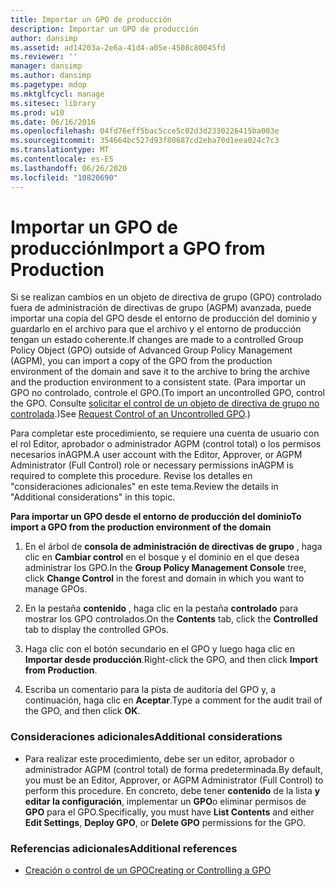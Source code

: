 ```yaml
---
title: Importar un GPO de producción
description: Importar un GPO de producción
author: dansimp
ms.assetid: ad14203a-2e6a-41d4-a05e-4508c80045fd
ms.reviewer: ''
manager: dansimp
ms.author: dansimp
ms.pagetype: mdop
ms.mktglfcycl: manage
ms.sitesec: library
ms.prod: w10
ms.date: 06/16/2016
ms.openlocfilehash: 04fd76eff5bac5cce5c02d3d2330226415ba003e
ms.sourcegitcommit: 354664bc527d93f80687cd2eba70d1eea024c7c3
ms.translationtype: MT
ms.contentlocale: es-ES
ms.lasthandoff: 06/26/2020
ms.locfileid: "10820690"
---
```

# <span data-ttu-id="51dba-103">Importar un GPO de producción</span><span class="sxs-lookup"><span data-stu-id="51dba-103">Import a GPO from Production</span></span>


<span data-ttu-id="51dba-104">Si se realizan cambios en un objeto de directiva de grupo (GPO) controlado fuera de administración de directivas de grupo (AGPM) avanzada, puede importar una copia del GPO desde el entorno de producción del dominio y guardarlo en el archivo para que el archivo y el entorno de producción tengan un estado coherente.</span><span class="sxs-lookup"><span data-stu-id="51dba-104">If changes are made to a controlled Group Policy Object (GPO) outside of Advanced Group Policy Management (AGPM), you can import a copy of the GPO from the production environment of the domain and save it to the archive to bring the archive and the production environment to a consistent state.</span></span> <span data-ttu-id="51dba-105">(Para importar un GPO no controlado, controle el GPO.</span><span class="sxs-lookup"><span data-stu-id="51dba-105">(To import an uncontrolled GPO, control the GPO.</span></span> <span data-ttu-id="51dba-106">Consulte [solicitar el control de un objeto de directiva de grupo no controlada](request-control-of-an-uncontrolled-gpo-agpm40.md).)</span><span class="sxs-lookup"><span data-stu-id="51dba-106">See [Request Control of an Uncontrolled GPO](request-control-of-an-uncontrolled-gpo-agpm40.md).)</span></span>

<span data-ttu-id="51dba-107">Para completar este procedimiento, se requiere una cuenta de usuario con el rol Editor, aprobador o administrador AGPM (control total) o los permisos necesarios inAGPM.</span><span class="sxs-lookup"><span data-stu-id="51dba-107">A user account with the Editor, Approver, or AGPM Administrator (Full Control) role or necessary permissions inAGPM is required to complete this procedure.</span></span> <span data-ttu-id="51dba-108">Revise los detalles en "consideraciones adicionales" en este tema.</span><span class="sxs-lookup"><span data-stu-id="51dba-108">Review the details in "Additional considerations" in this topic.</span></span>

**<span data-ttu-id="51dba-109">Para importar un GPO desde el entorno de producción del dominio</span><span class="sxs-lookup"><span data-stu-id="51dba-109">To import a GPO from the production environment of the domain</span></span>**

1.  <span data-ttu-id="51dba-110">En el árbol de **consola de administración de directivas de grupo** , haga clic en **Cambiar control** en el bosque y el dominio en el que desea administrar los GPO.</span><span class="sxs-lookup"><span data-stu-id="51dba-110">In the **Group Policy Management Console** tree, click **Change Control** in the forest and domain in which you want to manage GPOs.</span></span>

2.  <span data-ttu-id="51dba-111">En la pestaña **contenido** , haga clic en la pestaña **controlado** para mostrar los GPO controlados.</span><span class="sxs-lookup"><span data-stu-id="51dba-111">On the **Contents** tab, click the **Controlled** tab to display the controlled GPOs.</span></span>

3.  <span data-ttu-id="51dba-112">Haga clic con el botón secundario en el GPO y luego haga clic en **Importar desde producción**.</span><span class="sxs-lookup"><span data-stu-id="51dba-112">Right-click the GPO, and then click **Import from Production**.</span></span>

4.  <span data-ttu-id="51dba-113">Escriba un comentario para la pista de auditoría del GPO y, a continuación, haga clic en **Aceptar**.</span><span class="sxs-lookup"><span data-stu-id="51dba-113">Type a comment for the audit trail of the GPO, and then click **OK**.</span></span>

### <span data-ttu-id="51dba-114">Consideraciones adicionales</span><span class="sxs-lookup"><span data-stu-id="51dba-114">Additional considerations</span></span>

-   <span data-ttu-id="51dba-115">Para realizar este procedimiento, debe ser un editor, aprobador o administrador AGPM (control total) de forma predeterminada.</span><span class="sxs-lookup"><span data-stu-id="51dba-115">By default, you must be an Editor, Approver, or AGPM Administrator (Full Control) to perform this procedure.</span></span> <span data-ttu-id="51dba-116">En concreto, debe tener **contenido** de la lista **y editar la configuración**, implementar un **GPO**o eliminar permisos de **GPO** para el GPO.</span><span class="sxs-lookup"><span data-stu-id="51dba-116">Specifically, you must have **List Contents** and either **Edit Settings**, **Deploy GPO**, or **Delete GPO** permissions for the GPO.</span></span>

### <span data-ttu-id="51dba-117">Referencias adicionales</span><span class="sxs-lookup"><span data-stu-id="51dba-117">Additional references</span></span>

-   [<span data-ttu-id="51dba-118">Creación o control de un GPO</span><span class="sxs-lookup"><span data-stu-id="51dba-118">Creating or Controlling a GPO</span></span>](creating-or-controlling-a-gpo-agpm40-ed.md)

 

 





